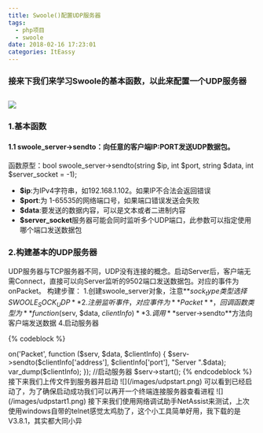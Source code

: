 ```yaml
---
title: Swoole()配置UDP服务器
tags:
  - php项目
  - swoole
date: 2018-02-16 17:23:01
categories: ItEassy
---
```

### 接来下我们来学习Swoole的基本函数，以此来配置一个UDP服务器
![](/images/swoole.jpg)
---
### 1.基本函数
#### 1.1 swoole_server->sendto：向任意的客户端IP:PORT发送UDP数据包。
函数原型：bool swoole_server->sendto(string $ip, int $port, string $data, int $server_socket = -1);
* **$ip**:为IPv4字符串，如192.168.1.102。如果IP不合法会返回错误
* **$port**:为 1-65535的网络端口号，如果端口错误发送会失败
* **$data**:要发送的数据内容，可以是文本或者二进制内容
* **$server_socket**服务器可能会同时监听多个UDP端口，此参数可以指定使用哪个端口发送数据包

### 2.构建基本的UDP服务器
UDP服务器与TCP服务器不同，UDP没有连接的概念。启动Server后，客户端无需Connect，直接可以向Server监听的9502端口发送数据包。对应的事件为onPacket。
构建步骤：
1.创建swoole_server对象，注意**$sock_type类型选择SWOOLE_SOCK_UDP**
2.注册监听事件，对应事件为**Packet**，回调函数类型为**function ($serv, $data, $clientInfo)**
3.调用**$server->sendto**方法向客户端发送数据
4.启动服务器

{% codeblock %}
<?php

//创建Server对象，监听 0.0.0.0:9502端口，类型为SWOOLE_SOCK_UDP
$serv = new swoole_server("127.0.0.1", 9502, SWOOLE_PROCESS, SWOOLE_SOCK_UDP); 

//监听数据接收事件
$serv->on('Packet', function ($serv, $data, $clientInfo) {
    $serv->sendto($clientInfo['address'], $clientInfo['port'], "Server ".$data);
    var_dump($clientInfo);
});

//启动服务器
$serv->start(); 
{% endcodeblock %}
接下来我们上传文件到服务器并启动
![](/images/udpstart.png)
可以看到已经启动了，为了确保启动成功我们可以再开一个终端连接服务器查看进程
![](/images/udpstart1.png)
接下来我们使用网络调试助手NetAssist来测试，上次使用windows自带的telnet感觉太鸡肋了，这个小工具简单好用，我下载的是V3.8.1，其实都大同小异